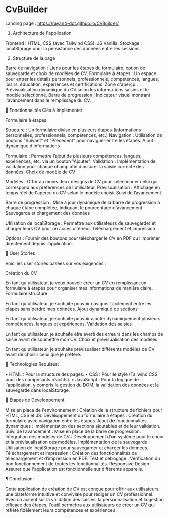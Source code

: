 # CvBuilder

Landing page : https://rayan4-dot.github.io/CvBuilder/

1. Architecture de l'application

Frontend : HTML, CSS (avec Tailwind CSS), JS Vanilla.
Stockage : localStorage pour la persistance des données entre les sessions.

2. Structure de la page

Barre de navigation : Liens pour les étapes du formulaire, option de sauvegarde et choix de modèles de CV.
Formulaire à étapes : Un espace pour entrer les détails personnels, professionnels, compétences, langues, loisirs, éducation, expériences et certifications.
Zone d'aperçu : Prévisualisation dynamique du CV selon les informations saisies et le modèle sélectionné.
Barre de progression : Indicateur visuel montrant l'avancement dans le remplissage du CV.

 Fonctionnalités Clés à Implémenter

Formulaire à étapes

Structure : Un formulaire divisé en plusieurs étapes (informations personnelles, professionnels, compétences, etc.)
Navigation : Utilisation de boutons "Suivant" et "Précédent" pour naviguer entre les étapes.
Ajout dynamique d'informations

Formulaire : Permettre l’ajout de plusieurs compétences, langues, expériences, etc. via un bouton "Ajouter".
Validation : Implémentation de validation pour chaque champ afin d'assurer la saisie correcte des données.
Choix de modèle de CV

Modèles : Offrir au moins deux designs de CV pour sélectionner celui qui correspond aux préférences de l'utilisateur.
Prévisualisation : Affichage en temps réel de l'aperçu du CV selon le modèle choisi.
Suivi de l’avancement

Barre de progression : Mise à jour dynamique de la barre de progression à chaque étape complétée, indiquant le pourcentage d'avancement.
Sauvegarde et chargement des données

Utilisation de localStorage : Permettre aux utilisateurs de sauvegarder et charger leurs CV pour un accès ultérieur.
Téléchargement et impression

Options : Fournir des boutons pour télécharger le CV en PDF ou l’imprimer directement depuis l’application.

 User Stories

Voici les user stories basées sur vos exigences :


Création du CV

En tant qu'utilisateur, je veux pouvoir créer un CV en remplissant un formulaire à étapes pour organiser mes informations de manière claire.
Formulaire structuré

En tant qu'utilisateur, je souhaite pouvoir naviguer facilement entre les étapes sans perdre mes données.
Ajout dynamique de sections

En tant qu'utilisateur, je souhaite pouvoir ajouter dynamiquement plusieurs compétences, langues et expériences.
Validation des saisies

En tant qu'utilisateur, je souhaite être averti des erreurs dans les champs de saisie avant de soumettre mon CV.
Choix et prévisualisation des modèles

En tant qu'utilisateur, je souhaite prévisualiser différents modèles de CV avant de choisir celui que je préfère.

 Technologies Requises:

• HTML : Pour la structure des pages.
• CSS : Pour le style (Tailwind CSS pour des composants réactifs).
• JavaScript : Pour la logique de l'application, y compris la gestion du DOM, la validation des données et la sauvegarde dans localStorage.

 Étapes de Développement

Mise en place de l'environnement : Création de la structure de fichiers pour HTML, CSS et JS.
Développement du formulaire à étapes : Création du formulaire avec navigation entre les étapes.
Ajout de fonctionnalités dynamiques : Implémentation des sections ajoutables et de leur validation.
Suivi de l’avancement : Mise en place de la barre de progression.
Intégration des modèles de CV : Développement d’un système pour le choix et la prévisualisation des modèles.
Implémentation de la sauvegarde : Utilisation de localStorage pour sauvegarder et charger les données.
Téléchargement et impression : Création des fonctionnalités de téléchargement et d’impression en PDF.
Test et débogage : Vérification du bon fonctionnement de toutes les fonctionnalités.
Responsive Design : Assurer que l'application est fonctionnelle sur différents appareils.

¶ Conclusion:

Cette application de création de CV est conçue pour offrir aux utilisateurs une plateforme intuitive et conviviale pour rédiger un CV professionnel. Avec un accent sur la validation des saisies, la personnalisation et la gestion efficace des étapes, l'outil permettra aux utilisateurs de créer un CV qui reflète fidèlement leurs compétences et expériences.
